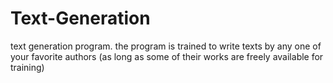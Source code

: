 # Text-Generation
text generation program. the program is trained to write texts by any one of your favorite authors (as long as some of their works are freely available for training)
